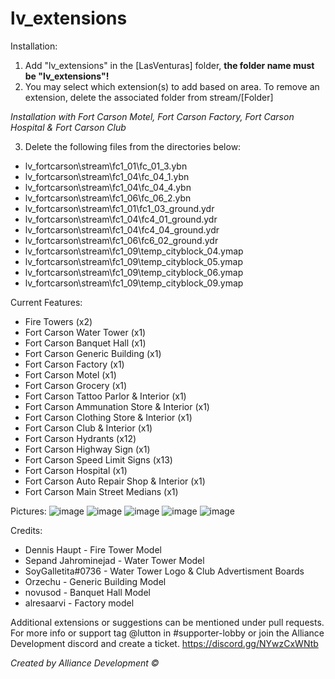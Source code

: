 # lv_extensions

Installation:

1) Add "lv_extensions" in the [LasVenturas] folder, **the folder name must be "lv_extensions"!**
2) You may select which extension(s) to add based on area. To remove an extension, delete the associated folder from stream/[Folder]

*Installation with Fort Carson Motel, Fort Carson Factory, Fort Carson Hospital & Fort Carson Club*

3) Delete the following files from the directories below:
  - lv_fortcarson\stream\fc1_01\fc_01_3.ybn
  - lv_fortcarson\stream\fc1_04\fc_04_1.ybn
  - lv_fortcarson\stream\fc1_04\fc_04_4.ybn
  - lv_fortcarson\stream\fc1_06\fc_06_2.ybn
  - lv_fortcarson\stream\fc1_01\fc1_03_ground.ydr
  - lv_fortcarson\stream\fc1_04\fc4_01_ground.ydr
  - lv_fortcarson\stream\fc1_04\fc4_04_ground.ydr
  - lv_fortcarson\stream\fc1_06\fc6_02_ground.ydr
  - lv_fortcarson\stream\fc1_09\temp_cityblock_04.ymap
  - lv_fortcarson\stream\fc1_09\temp_cityblock_05.ymap
  - lv_fortcarson\stream\fc1_09\temp_cityblock_06.ymap
  - lv_fortcarson\stream\fc1_09\temp_cityblock_09.ymap


Current Features:
- Fire Towers (x2)
- Fort Carson Water Tower (x1)
- Fort Carson Banquet Hall (x1)
- Fort Carson Generic Building (x1)
- Fort Carson Factory (x1)
- Fort Carson Motel (x1)
- Fort Carson Grocery (x1)
- Fort Carson Tattoo Parlor & Interior (x1)
- Fort Carson Ammunation Store & Interior (x1)
- Fort Carson Clothing Store & Interior (x1)
- Fort Carson Club & Interior (x1)
- Fort Carson Hydrants (x12)
- Fort Carson Highway Sign (x1)
- Fort Carson Speed Limit Signs (x13)
- Fort Carson Hospital (x1)
- Fort Carson Auto Repair Shop & Interior (x1)
- Fort Carson Main Street Medians (x1)

Pictures:
![image](https://github.com/Lutton-alliance/lv_extensions/assets/82480124/14f843f8-7ccb-4adf-9ff9-30e9ad9d533a)
![image](https://github.com/Lutton-alliance/lv_extensions/assets/82480124/097a131c-936d-4ec5-b9f9-63c33498a12e)
![image](https://github.com/Lutton-alliance/lv_extensions/assets/82480124/f168a424-3aeb-4bf3-92d2-7e5eb5465739)
![image](https://github.com/Lutton-alliance/lv_extensions/assets/82480124/5eed28ee-4070-4880-8a1e-337825d2116d)
![image](https://github.com/Lutton-alliance/lv_extensions/assets/82480124/3cb385e3-57a6-4c5c-b507-67299496645c)



Credits:
- Dennis Haupt - Fire Tower Model
- Sepand Jahrominejad - Water Tower Model
- SoyGalletita#0736 - Water Tower Logo & Club Advertisment Boards
- Orzechu - Generic Building Model
- novusod - Banquet Hall Model
- alresaarvi - Factory model

Additional extensions or suggestions can be mentioned under pull requests. 
For more info or support tag @lutton in #supporter-lobby or join the Alliance Development discord and create a ticket.
https://discord.gg/NYwzCxWNtb

*Created by Alliance Development ©*
